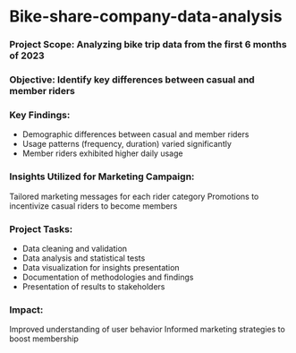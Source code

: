 # Bike-share-company-data-analysis

### Project Scope: Analyzing bike trip data from the first 6 months of 2023
### Objective: Identify key differences between casual and member riders

### Key Findings:
* Demographic differences between casual and member riders
* Usage patterns (frequency, duration) varied significantly
* Member riders exhibited higher daily usage 

### Insights Utilized for Marketing Campaign:
Tailored marketing messages for each rider category
Promotions to incentivize casual riders to become members

### Project Tasks:
* Data cleaning and validation
* Data analysis and statistical tests
* Data visualization for insights presentation
* Documentation of methodologies and findings
* Presentation of results to stakeholders

### Impact:
Improved understanding of user behavior
Informed marketing strategies to boost membership






